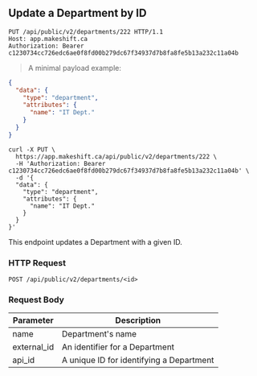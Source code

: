 ## Update a Department by ID

```http
PUT /api/public/v2/departments/222 HTTP/1.1
Host: app.makeshift.ca
Authorization: Bearer c1230734cc726edc6ae0f8fd00b279dc67f34937d7b8fa8fe5b13a232c11a04b
```

> A minimal payload example:

```json
{
  "data": {
    "type": "department",
    "attributes": {
      "name": "IT Dept."
    }
  }
}
```

```shell
curl -X PUT \
  https://app.makeshift.ca/api/public/v2/departments/222 \
  -H 'Authorization: Bearer c1230734cc726edc6ae0f8fd00b279dc67f34937d7b8fa8fe5b13a232c11a04b' \
  -d '{
  "data": {
    "type": "department",
    "attributes": {
      "name": "IT Dept."
    }
  }
}'
```

This endpoint updates a Department with a given ID.

### HTTP Request

`POST /api/public/v2/departments/<id>`

### Request Body

Parameter   | Description
---------   | -----------
name        | Department's name
external_id | An identifier for a Department
api_id      | A unique ID for identifying a Department
